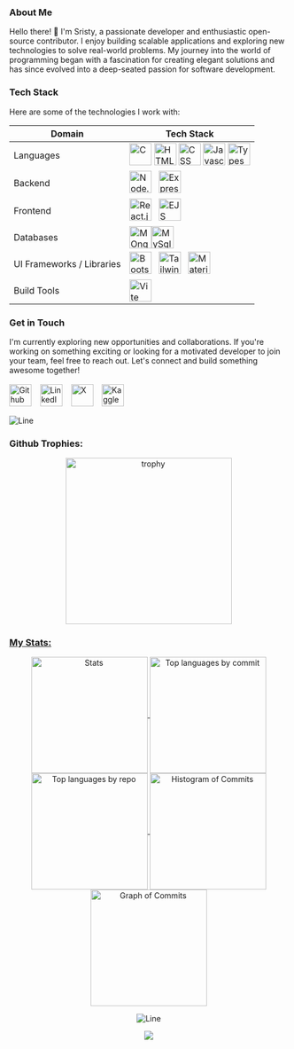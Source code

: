 

<h3>About Me</h3>

 Hello there! 👋 I'm Sristy, a passionate developer and enthusiastic open-source contributor. I enjoy building scalable applications and exploring new technologies to solve real-world problems. My journey into the world of programming began with a fascination for creating elegant solutions and has since evolved into a deep-seated passion for software development.


<h3>Tech Stack</h3>
Here are some of the technologies I work with:


| Domain             |Tech      Stack                                                                |
| ----------------- | ------------------------------------------------------------------ |
| Languages | <img alt="C" width="40px" src="https://img.icons8.com/?size=100&id=40670&format=png&color=000000"> <img alt="HTML" width="40px" src="https://img.icons8.com/?size=100&id=20909&format=png&color=000000"> <img alt="CSS" width="40px" src="https://img.icons8.com/?size=100&id=3BTBsJs5myRy&format=png&color=000000"> <img alt="Javascript" width="40px" src="https://img.icons8.com/?size=100&id=108784&format=png&color=000000"> <img alt="Typescript" width="40px" src="https://img.icons8.com/?size=100&id=wpZmKzk11AzJ&format=png&color=000000"> |
| Backend | <img alt="Node.js" width="40px" src="https://img.icons8.com/?size=100&id=54087&format=png&color=000000"> &nbsp; <img alt="Express.js" width="40px" src="https://img.icons8.com/?size=100&id=PZQVBAxaueDJ&format=png&color=000000">|
| Frontend| <img alt="React.js" width="40px" src="https://img.icons8.com/?size=100&id=123603&format=png&color=000000"> &nbsp; <img alt="EJS" width="40px" src="https://img.icons8.com/?size=100&id=puL87ypQPxxr&format=png&color=000000">|
| Databases|<img alt="MOngoDB" width="40px" src="https://img.icons8.com/?size=100&id=bosfpvRzNOG8&format=png&color=000000"><img alt="MySql" width="40px" src="https://img.icons8.com/?size=100&id=UFXRpPFebwa2&format=png&color=000000">|
| UI Frameworks / Libraries|<img alt="Bootstrap" width="40px" src="https://img.icons8.com/?size=100&id=g9mmSxx3SwAI&format=png&color=000000"> &nbsp; <img alt="Tailwind CSS" width="40px" src="https://img.icons8.com/?size=100&id=4PiNHtUJVbLs&format=png&color=000000"> &nbsp; <img alt="Material UI" width="40px" src="https://user-images.githubusercontent.com/25181517/189716630-fe6c084c-6c66-43af-aa49-64c8aea4a5c2.png">|
| Build Tools|<img alt="Vite" width="40px" src="https://github-production-user-asset-6210df.s3.amazonaws.com/62091613/261395532-b40892ef-efb8-4b0e-a6b5-d1cfc2f3fc35.png">|



<h3>Get in Touch</h3>
I'm currently exploring new opportunities and collaborations. If you're working on something exciting or looking for a motivated developer to join your team, feel free to reach out. Let's connect and build something awesome together!
<br>
<br>
 <a href="https://www.github.com/sisty17" target="_blank"><img alt="Github" width="40px" src="https://img.icons8.com/?size=100&id=LoL4bFzqmAa0&format=png&color=000000"></a> &nbsp&nbsp
    <a href="https://www.linkedin.com/in/sristy-paul/" target="_blank"><img alt="LinkedIn" width="40px" src="https://cdn-icons-png.flaticon.com/512/3536/3536505.png"></a> &nbsp&nbsp
    <a href="https://x.com/SristyPaul17" target="_blank"><img alt="X" width="40px" src="https://img.icons8.com/?size=100&id=111056&format=png&color=000000"></a> &nbsp&nbsp
    <a href="https://www.kaggle.com/sristypaul" target="_blank"><img alt="Kaggle" width="40px" src="https://img.icons8.com/?size=100&id=Omk4fWoSmCHm&format=png&color=000000"></a>





![Line](https://user-images.githubusercontent.com/85225156/171937799-8fc9e255-9889-4642-9c92-6df85fb86e82.gif)

<h3>  Github Trophies: </h3>
<div align="center">
  <a href="https://github.com/sristy17">
 <!-- Trophies -->
  <img align="center" src="https://github-profile-trophy.vercel.app/?username=sristy17&theme=onestar&no-frame=true&margin-w=5&margin-h=5&row=2&column=5" height="300em" alt="trophy" /> <br />

  <h3 align="left">  My Stats: </h3>
  <div align="center"> 



   <img align="center" src="http://github-profile-summary-cards.vercel.app/api/cards/stats?username=sristy17&theme=2077" height="210em" alt="Stats" />
    <!-- Top languages by commit -->
    <img align="center" src="http://github-profile-summary-cards.vercel.app/api/cards/most-commit-language?username=sristy17&theme=2077" height="210em" alt="Top languages by commit" />
    <!-- Top languages by repo -->
    <img align="center" src="http://github-profile-summary-cards.vercel.app/api/cards/repos-per-language?username=sristy17&theme=2077" height="210em" alt="Top languages by repo" />
    <!-- Histogram of Commits -->
    <img align="center" src="http://github-profile-summary-cards.vercel.app/api/cards/productive-time?username=sristy17&theme=2077" height="210em" alt="Histogram of Commits" />
    <!-- Graph of Commits -->
    <img align="center" src="http://github-profile-summary-cards.vercel.app/api/cards/profile-details?username=sristy17&theme=2077" height="210em" alt="Graph of Commits" />
  </a>
</div>

![Line](https://user-images.githubusercontent.com/85225156/171937799-8fc9e255-9889-4642-9c92-6df85fb86e82.gif)



<img src="https://forthebadge.com/images/badges/built-with-love.svg" />
